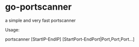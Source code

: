 # go-portscanner
a simple and very fast portscanner

Usage:

portscanner [StartIP-EndIP] [StartPort-EndPort|Port,Port,Port...] 
